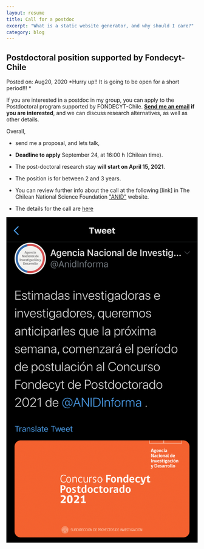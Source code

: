 ```yaml
---
layout: resume
title: Call for a postdoc
excerpt: "What is a static website generator, and why should I care?"
category: blog
---
```


## Postdoctoral position supported by Fondecyt-Chile
Posted on: Aug20, 2020
*Hurry up!! It is going to be open for a short period!!! *

If you are interested in a postdoc in my group, you can apply to the Postdoctoral program supported by FONDECYT-Chile. **[Send me an email](mailto:cseljatib@gmail.com) if you are interested**, and we can discuss research alternatives, as well as other details.

Overall, 
* send me a proposal, and lets talk, 
* **Deadline to apply** September 24, at 16:00 h (Chilean time).
* The post-doctoral research stay **will start on April 15, 2021**.
* The position is for between 2 and 3 years.

* You can review further info about the call at the following [link] in The Chilean National Science Foundation ["ANID"](https://www.anid.cl) website. 
* The details for the call are [here](https://s3.amazonaws.com/documentos.anid.cl/fondecyt/2021/postdoctorado/BasesConcursoPostdoctorado2021.pdf)


![](images/anidpostdoc2020.jpg)
